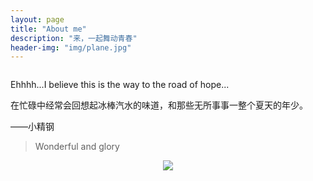 ```yaml
---
layout: page
title: "About me"
description: "来，一起舞动青春"
header-img: "img/plane.jpg"
---
```


<center>
    <p><img src="" align="center"></p>
</center>

Ehhhh...I believe this is the way to the road of hope...

在忙碌中经常会回想起冰棒汽水的味道，和那些无所事事一整个夏天的年少。

——小精钢


> Wonderful and glory

<center>
    <p><img src="http://dreamofbook.qiniudn.com/hacker.png" align="center"></p>
</center>
